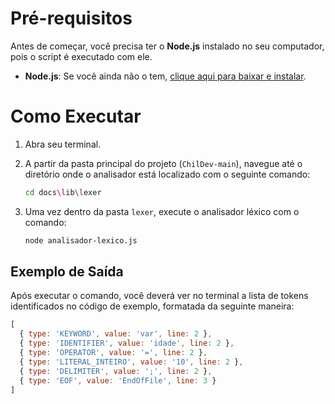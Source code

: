 # Pré-requisitos

Antes de começar, você precisa ter o **Node.js** instalado no seu computador, pois o script é executado com ele.

- **Node.js**: Se você ainda não o tem, [clique aqui para baixar e instalar](https://nodejs.org/).

# Como Executar

1.  Abra seu terminal.

2.  A partir da pasta principal do projeto (`ChilDev-main`), navegue até o diretório onde o analisador está localizado com o seguinte comando:
    ```bash
    cd docs\lib\lexer
    ```

3.  Uma vez dentro da pasta `lexer`, execute o analisador léxico com o comando:
    ```bash
    node analisador-lexico.js
    ```

## Exemplo de Saída

Após executar o comando, você deverá ver no terminal a lista de tokens identificados no código de exemplo, formatada da seguinte maneira:

```js
[
  { type: 'KEYWORD', value: 'var', line: 2 },
  { type: 'IDENTIFIER', value: 'idade', line: 2 },
  { type: 'OPERATOR', value: '=', line: 2 },
  { type: 'LITERAL_INTEIRO', value: '10', line: 2 },
  { type: 'DELIMITER', value: ';', line: 2 },
  { type: 'EOF', value: 'EndOfFile', line: 3 }
]
```
